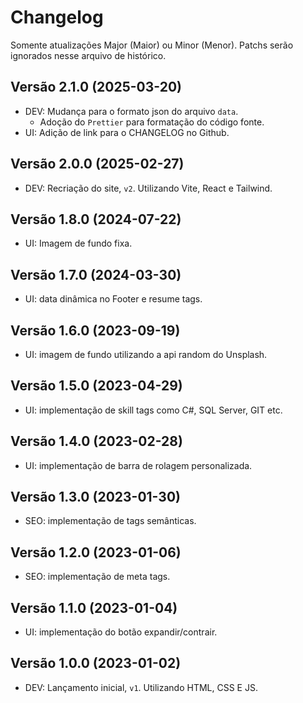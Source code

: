 # Changelog

Somente atualizações Major (Maior) ou Minor (Menor).
Patchs serão ignorados nesse arquivo de histórico.

## Versão 2.1.0 (2025-03-20)

* DEV: Mudança para o formato json do arquivo `data`.
    * Adoção do `Prettier` para formatação do código fonte.
* UI: Adição de link para o CHANGELOG no Github.

## Versão 2.0.0 (2025-02-27)

* DEV: Recriação do site, `v2`. Utilizando Vite, React e Tailwind.

## Versão 1.8.0 (2024-07-22)

* UI: Imagem de fundo fixa.

## Versão 1.7.0 (2024-03-30)

* UI: data dinâmica no Footer e resume tags.

## Versão 1.6.0 (2023-09-19)

* UI: imagem de fundo utilizando a api random do Unsplash.

## Versão 1.5.0 (2023-04-29)

* UI: implementação de skill tags como C#, SQL Server, GIT etc.

## Versão 1.4.0 (2023-02-28)

* UI: implementação de barra de rolagem personalizada.

## Versão 1.3.0 (2023-01-30)

* SEO: implementação de tags semânticas.

## Versão 1.2.0 (2023-01-06)

* SEO: implementação de meta tags.

## Versão 1.1.0 (2023-01-04)

* UI: implementação do botão expandir/contrair.

## Versão 1.0.0 (2023-01-02)

* DEV: Lançamento inicial, `v1`. Utilizando HTML, CSS E JS.
